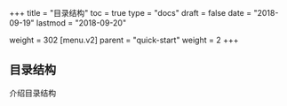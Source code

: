 +++
title = "目录结构"
toc = true
type = "docs"
draft = false
date = "2018-09-19"
lastmod = "2018-09-20"

weight = 302
[menu.v2]
  parent = "quick-start"
  weight = 2
+++

## 目录结构

介绍目录结构